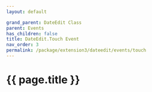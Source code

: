 ```yaml
---
layout: default

grand_parent: DateEdit Class
parent: Events
has_children: false
title: DateEdit.Touch Event
nav_order: 3
permalink: /package/extension3/dateedit/events/touch
---
```

# {{ page.title }}

